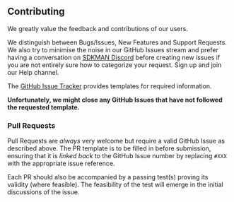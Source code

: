## Contributing

We greatly value the feedback and contributions of our users.

We distinguish between Bugs/Issues, New Features and Support Requests. We also try to minimise the noise in our GitHub Issues stream and prefer having a conversation on [SDKMAN Discord](https://discord.gg/y9mVJYVyu4) before creating new issues if you are not entirely sure how to categorize your request. Sign up and join our Help channel.

The [GitHub Issue Tracker](https://github.com/sdkman/sdkman-cli/issues/new) provides templates for required information.

**Unfortunately, we might close any GitHub Issues that have not followed the requested template.**

### Pull Requests

Pull Requests are _always_ very welcome but require a valid GitHub Issue as described above. The PR template is to be filled in before submission, ensuring that it is _linked back_ to the GitHub Issue number by replacing `#XXX` with the appropriate issue reference.

Each PR should also be accompanied by a passing test(s) proving its validity (where feasible). The feasibility of the test will emerge in the initial discussions of the issue.
